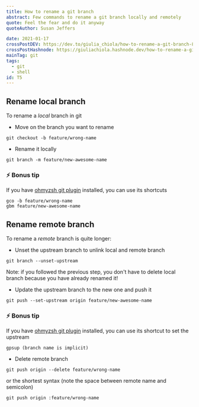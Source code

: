 ```yaml
---
title: How to rename a git branch
abstract: Few commands to rename a git branch locally and remotely
quote: Feel the fear and do it anyway
quoteAuthor: Susan Jeffers

date: 2021-01-17
crossPostDEV: https://dev.to/giulia_chiola/how-to-rename-a-git-branch-81l
crossPostHashnode: https://giuliachiola.hashnode.dev/how-to-rename-a-git-branch
mainTag: git
tags:
  - git
  - shell
id: T5
---
```


## Rename local branch

To rename a *local* branch in git

- Move on the branch you want to rename

```shell
git checkout -b feature/wrong-name
```

- Rename it locally

```shell
git branch -m feature/new-awesome-name
```

### ⚡️ Bonus tip

If you have [ohmyzsh git plugin](https://github.com/ohmyzsh/ohmyzsh/tree/master/plugins/git) installed, you can use its shortcuts

```shell
gco -b feature/wrong-name
gbm feature/new-awesome-name
```

## Rename remote branch

To rename a *remote* branch is quite longer:

- Unset the upstream branch to unlink local and remote branch

```shell
git branch --unset-upstream
```

Note: if you followed the previous step, you don't have to delete local branch because you have already renamed it!

- Update the upstream branch to the new one and push it

```shell
git push --set-upstream origin feature/new-awesome-name
```

### ⚡️ Bonus tip

If you have [ohmyzsh git plugin](https://github.com/ohmyzsh/ohmyzsh/tree/master/plugins/git) installed, you can use its shortcut to set the upstream

```shell
gpsup (branch name is implicit)
```

- Delete remote branch

```shell
git push origin --delete feature/wrong-name
```

or the shortest syntax (note the space between remote name and semicolon)

```shell
git push origin :feature/wrong-name
```
